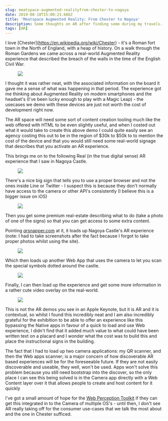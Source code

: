 ```yaml
---
slug: meatspace-augmented-realityfrom-chester-to-nagoya
date: 2019-08-18T15:00:23.686Z
title: 'Meatspace Augmented Reality: From Chester to Nagoya'
description: Some thoughts on AR after finding some during my travels.
tags: [AR]
---
```


I love [Chester](<a href="https://en.wikipedia.org/wiki/Chester">https://en.wikipedia.org/wiki/Chester</a>) - it's a Roman fort town in the North of England, with a heap of history. On a walk through the Roman Gardens we came across a real-world Augmented Reality experience that described the breach of the walls in the time of the English Civil War.

<figure><img src="/images/2019-08-18-meatspace-augmented-realityfrom-chester-to-nagoya-0.jpeg"></figure>

I thought it was rather neat, with the associated information on the board it gave me a sense of what was happening in that period. The experience got me thinking about Augmented Reality on modern smartphones and the headset's (I've been lucky enough to play with a Magic Leap) - the usecases we demo with these devices are just not worth the cost of development right now. 

The AR space will need some sort of content creation tooling much like the web offered with HTML to be even slightly useful, and when I costed out what it would take to create this above demo I could quite easily see an agency costing this out to be in the region of $30k to $50k to to mention the cost of the device and that you would still need some real-world signage that describes that you activate an AR experience.

This brings me on to the following Real (in the true digital sense) AR experience that I saw in Nagoya Castle.

<figure><img src="/images/2019-08-18-meatspace-augmented-realityfrom-chester-to-nagoya-1.jpeg"></figure>

There's a nice big sign that tells you to use a proper browser and not the ones inside Line or Twitter - I suspect this is because they don't normally have access to the camera or other API's consistently (I believe this is a bigger issue on iOS)

<figure><img src="/images/2019-08-18-meatspace-augmented-realityfrom-chester-to-nagoya-2.jpeg"></figure>

Then you get some premium real-estate describing what to do (take a photo of one of the signs) so that you can get access to some extra content.

Pointing [qrsnapper.com](https://qrsnapper.com) at it, it loads up Nagoya Castle's AR experience (note: I had to take screenshots after the fact because I forgot to take proper photos whilst using the site).

<figure><img src="/images/2019-08-18-meatspace-augmented-realityfrom-chester-to-nagoya-5.jpeg"></figure>

Which then loads up another Web App that uses the camera to let you scan the special symbols dotted around the castle.

<figure><img src="/images/2019-08-18-meatspace-augmented-realityfrom-chester-to-nagoya-3.jpeg"></figure>

Finally, I can then load up the experience and get some more information in a rather cute video overlay on the real-world.

<figure><img src="/images/2019-08-18-meatspace-augmented-realityfrom-chester-to-nagoya-4.jpeg"></figure>

This is not the AR demos you see in an Apple Keynote, but it is AR and it is contextual, so whilst I found this incredibly neat and I am also incredibly grateful for the exhibition to be able to offer an experience like this bypassing the Native apps in favour of a quick to load and use Web experience, I didn't find that it added much value to what could have been written text on a placard and I wonder what the cost was to build this and place the instructional signs in the building.

The fact that I had to load up two camera applications: my QR scanner, and then the Web apps scanner; is a major concern of how discoverable AR based experiences will be for the foreseeable future. If they are not easily discoverable and useable, they well, won't be used. Apps won't solve this problem because you still need bootstrap into the discover, so the only place I can see this being solved is in the Camera app directly with a Web Content layer over it that allows people to create and host content for it quickly

I've got a small amount of hope for the [Web Perception Toolkit](https://perceptiontoolkit.dev/getting-started/) if they can get this integrated in to the Camera of multiple OS's - until then, I don't see AR really taking off for the consumer use-cases that we talk the most about and the one in Chester sufficed.
